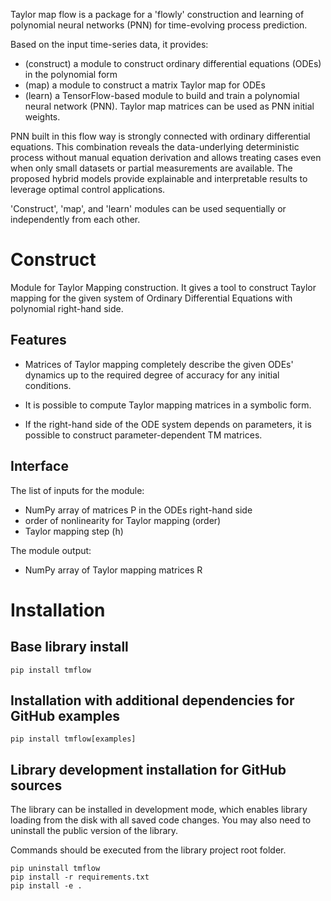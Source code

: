 Taylor map flow is a package for a 'flowly' construction and learning of polynomial neural networks (PNN) for time-evolving process prediction.

Based on the input time-series data, it provides:
  - (construct) a module to construct ordinary differential equations (ODEs) in the polynomial form
  - (map) a module to construct a matrix Taylor map for ODEs
  - (learn) a TensorFlow-based module to build and train a polynomial neural network (PNN).
Taylor map matrices can be used as PNN initial weights.

PNN built in this flow way is strongly connected with ordinary differential equations.
This combination reveals the data-underlying deterministic process without manual equation derivation 
and allows treating cases even when only small datasets or partial measurements are available. 
The proposed hybrid models provide explainable and interpretable results to leverage optimal control applications.

'Construct', 'map', and 'learn' modules can be used sequentially or independently from each other.

# Construct
Module for Taylor Mapping construction.
It gives a tool to construct Taylor mapping for the given system of  Ordinary Differential Equations with polynomial right-hand side.

## Features

- Matrices of Taylor mapping completely describe the given ODEs' dynamics up to the required degree of accuracy for any initial conditions.

- It is possible to compute Taylor mapping matrices in a symbolic form.

- If the right-hand side of the ODE system depends on parameters, it is possible to construct parameter-dependent TM matrices.

## Interface 

The list of inputs for the module:
- NumPy array of matrices P in the ODEs right-hand side
- order of nonlinearity for Taylor mapping (order)
- Taylor mapping step (h)

The module output:
- NumPy array of Taylor mapping matrices R



# Installation

## Base library install
```shell
pip install tmflow
```
## Installation with additional dependencies for GitHub examples
```shell
pip install tmflow[examples]
```
## Library development installation for GitHub sources
The library can be installed in development mode, 
which enables library loading from the disk with all saved code changes. 
You may also need to uninstall the public version of the library.

Commands should be executed from the library project root folder.
```shell
pip uninstall tmflow
pip install -r requirements.txt
pip install -e .
```